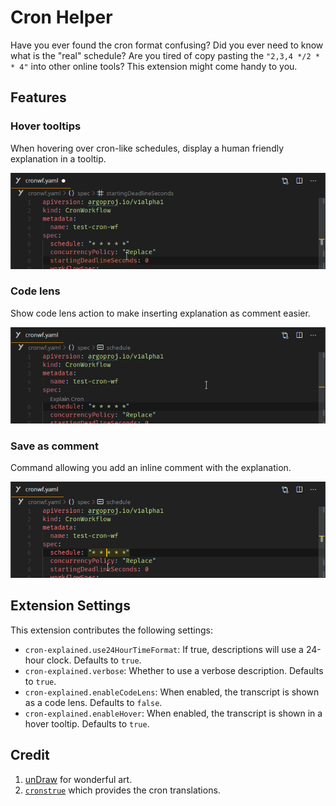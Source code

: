 # Cron Helper

Have you ever found the cron format confusing? Did you ever need to know what is the "real" schedule? Are you tired of copy pasting the `"2,3,4 */2 * * 4"` into other online tools? This extension might come handy to you.

## Features

### Hover tooltips

When hovering over cron-like schedules, display a human friendly explanation in a tooltip.

![hover](https://raw.githubusercontent.com/tumido/cron-explained/master/docs/assets/hover.gif)

### Code lens

Show code lens action to make inserting explanation as comment easier.

![code-lens](https://raw.githubusercontent.com/tumido/cron-explained/master/docs/assets/code-lens.gif)

### Save as comment

Command allowing you add an inline comment with the explanation.

![comment](https://raw.githubusercontent.com/tumido/cron-explained/master/docs/assets/comment.gif)

## Extension Settings

This extension contributes the following settings:

- `cron-explained.use24HourTimeFormat`: If true, descriptions will use a 24-hour clock. Defaults to `true`.
- `cron-explained.verbose`: Whether to use a verbose description. Defaults to `true`.
- `cron-explained.enableCodeLens`: When enabled, the transcript is shown as a code lens. Defaults to `false`.
- `cron-explained.enableHover`: When enabled, the transcript is shown in a hover tooltip. Defaults to `true`.

## Credit

1. [unDraw](https://undraw.co) for wonderful art.
2. [`cronstrue`](https://www.npmjs.com/package/cronstrue) which provides the cron translations.
